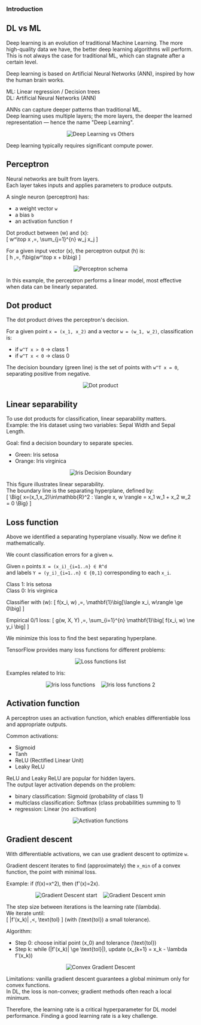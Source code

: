 ### Introduction

## DL vs ML

Deep learning is an evolution of traditional Machine Learning.
The more high-quality data we have, the better deep learning algorithms will perform.  
This is not always the case for traditional ML, which can stagnate after a certain level.

Deep learning is based on Artificial Neural Networks (ANN), inspired by how the human brain works.  

ML: Linear regression / Decision trees  
DL: Artificial Neural Networks (ANN)

ANNs can capture deeper patterns than traditional ML.  
Deep learning uses multiple layers; the more layers, the deeper the learned representation — hence the name "Deep Learning".  

<div style="text-align:center;">
  <img src="./images/deep-learning-vs-others.png" alt="Deep Learning vs Others" style="max-width:65%; height:auto;"/>
</div>

Deep learning typically requires significant compute power.  

## Perceptron

Neural networks are built from layers.  
Each layer takes inputs and applies parameters to produce outputs.

A single neuron (perceptron) has:  
- a weight vector `w`  
- a bias `b`  
- an activation function `f`  

Dot product between \(w\) and \(x\):  
\[ w^\top x \,=\, \sum_{j=1}^{n} w_j x_j \]

For a given input vector \(x\), the perceptron output \(h\) is:  
\[ h \,=\, f\big(w^\top x + b\big) \]

<div style="text-align:center;">
  <img src="./images/schema-perceptron.png" alt="Perceptron schema" style="max-width:65%; height:auto;"/>
</div>

In this example, the perceptron performs a linear model, most effective when data can be linearly separated.

## Dot product

The dot product drives the perceptron's decision.  

For a given point `x = (x_1, x_2)` and a vector `w = (w_1, w_2)`, classification is:  
- if `w^T x > 0` → class 1  
- if `w^T x < 0` → class 0  

The decision boundary (green line) is the set of points with `w^T x = 0`, separating positive from negative.

<div style="text-align:center;">
  <img src="./images/dot-product.png" alt="Dot product" style="max-width:65%; height:auto;"/>
</div>

## Linear separability

To use dot products for classification, linear separability matters.  
Example: the Iris dataset using two variables: Sepal Width and Sepal Length.  

Goal: find a decision boundary to separate species.  
- Green: Iris setosa  
- Orange: Iris virginica  

<div style="text-align:center;">
  <img src="./images/iris-dataset-decision-boundary.png" alt="Iris Decision Boundary" style="max-width:65%; height:auto;"/>
</div>

This figure illustrates linear separability.  
The boundary line is the separating hyperplane, defined by:  
\[ \Big\{ x=(x_1,x_2)\in\mathbb{R}^2 : \langle x, w \rangle = x_1 w_1 + x_2 w_2 = 0 \Big\} \]

## Loss function

Above we identified a separating hyperplane visually. Now we define it mathematically.  

We count classification errors for a given `w`.  

Given `n` points `X = (x_i)_{i=1..n} ∈ R^d`  
and labels `Y = (y_i)_{i=1..n} ∈ {0,1}` corresponding to each `x_i`.  

Class 1: Iris setosa  
Class 0: Iris virginica  

Classifier with \(w\):
\[ f(x_i, w) \,=\, \mathbf{1}\big[\langle x_i, w\rangle \ge 0\big] \]

Empirical 0/1 loss:
\[ g(w, X, Y) \,=\, \sum_{i=1}^{n} \mathbf{1}\big[ f(x_i, w) \ne y_i \big] \]

We minimize this loss to find the best separating hyperplane.  

TensorFlow provides many loss functions for different problems:  
<div style="text-align:center;">
  <img src="./images/tensorflow-keras-lossfunctions.png" alt="Loss functions list" style="max-width:65%; height:auto;"/>
</div>

Examples related to Iris:  
<div style="display:flex; align-items:center; justify-content:center; gap:16px; flex-wrap:nowrap;">
  <img src="./images/iris-loss-functions-schemas.png" alt="Iris loss functions" style="max-width:45%; height:auto;"/>
  <img src="./images/iris-loss-functions-schemas-2.png" alt="Iris loss functions 2" style="max-width:45%; height:auto;"/>
</div>

## Activation function

A perceptron uses an activation function, which enables differentiable loss and appropriate outputs.  

Common activations:  
- Sigmoid  
- Tanh  
- ReLU (Rectified Linear Unit)  
- Leaky ReLU  

ReLU and Leaky ReLU are popular for hidden layers.  
The output layer activation depends on the problem:  
- binary classification: Sigmoid (probability of class 1)  
- multiclass classification: Softmax (class probabilities summing to 1)  
- regression: Linear (no activation)  

<div style="text-align:center;">
  <img src="./images/activation-functions.png" alt="Activation functions" style="max-width:65%; height:auto;"/>
</div>

## Gradient descent

With differentiable activations, we can use gradient descent to optimize `w`.  

Gradient descent iterates to find (approximately) the `x_min` of a convex function, the point with minimal loss.  

Example: if \(f(x)=x^2\), then \(f'(x)=2x\).  

<div style="display:flex; align-items:center; justify-content:center; gap:16px; flex-wrap:nowrap;">
  <img src="./images/gradient-descent-start.png" alt="Gradient Descent start" style="max-width:45%; height:auto;"/>
  <img src="./images/gradient-descent-xmin.png" alt="Gradient Descent xmin" style="max-width:45%; height:auto;"/>
</div>

The step size between iterations is the learning rate \(\lambda\).  
We iterate until:  
\[ |f'(x_k)| \,<\, \text{tol} \] (with \(\text{tol}\) a small tolerance).  

Algorithm:  
- Step 0: choose initial point \(x_0\) and tolerance \(\text{tol}\)  
- Step k: while \(|f'(x_k)| \ge \text{tol}|\), update \(x_{k+1} = x_k - \lambda f'(x_k)\)

<div style="text-align:center;">
  <img src="./images/convex-gradient-descent.png" alt="Convex Gradient Descent" style="max-width:65%; height:auto;"/>
</div>

Limitations: vanilla gradient descent guarantees a global minimum only for convex functions.  
In DL, the loss is non-convex; gradient methods often reach a local minimum.  

Therefore, the learning rate is a critical hyperparameter for DL model performance. Finding a good learning rate is a key challenge.











  

